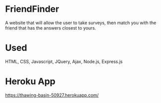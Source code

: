 # FriendFinder

A website that will allow the user to take surveys, then match you with the friend that has the answers closest to yours.

# Used

HTML, CSS, Javascript, JQuery, Ajax, Node.js, Express.js

# Heroku App

https://thawing-basin-50927.herokuapp.com/
